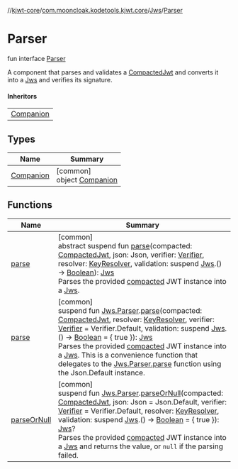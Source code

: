 //[kjwt-core](../../../../index.md)/[com.mooncloak.kodetools.kjwt.core](../../index.md)/[Jws](../index.md)/[Parser](index.md)

# Parser

fun interface [Parser](index.md)

A component that parses and validates a [CompactedJwt](../../-compacted-jwt/index.md) and converts it into a [Jws](../index.md) and verifies its signature.

#### Inheritors

| |
|---|
| [Companion](../-companion/index.md) |

## Types

| Name | Summary |
|---|---|
| [Companion](-companion/index.md) | [common]<br>object [Companion](-companion/index.md) |

## Functions

| Name | Summary |
|---|---|
| [parse](parse.md) | [common]<br>abstract suspend fun [parse](parse.md)(compacted: [CompactedJwt](../../-compacted-jwt/index.md), json: Json, verifier: [Verifier](../../../com.mooncloak.kodetools.kjwt.core.signature/-verifier/index.md), resolver: [KeyResolver](../../../com.mooncloak.kodetools.kjwt.core.key/-key-resolver/index.md), validation: suspend [Jws](../index.md).() -&gt; [Boolean](https://kotlinlang.org/api/latest/jvm/stdlib/kotlin/-boolean/index.html)): [Jws](../index.md)<br>Parses the provided [compacted](parse.md) JWT instance into a [Jws](../index.md). |
| [parse](../../parse.md) | [common]<br>suspend fun [Jws.Parser](index.md).[parse](../../parse.md)(compacted: [CompactedJwt](../../-compacted-jwt/index.md), resolver: [KeyResolver](../../../com.mooncloak.kodetools.kjwt.core.key/-key-resolver/index.md), verifier: [Verifier](../../../com.mooncloak.kodetools.kjwt.core.signature/-verifier/index.md) = Verifier.Default, validation: suspend [Jws](../index.md).() -&gt; [Boolean](https://kotlinlang.org/api/latest/jvm/stdlib/kotlin/-boolean/index.html) = { true }): [Jws](../index.md)<br>Parses the provided [compacted](../../parse.md) JWT instance into a [Jws](../index.md). This is a convenience function that delegates to the [Jws.Parser.parse](parse.md) function using the Json.Default instance. |
| [parseOrNull](../../parse-or-null.md) | [common]<br>suspend fun [Jws.Parser](index.md).[parseOrNull](../../parse-or-null.md)(compacted: [CompactedJwt](../../-compacted-jwt/index.md), json: Json = Json.Default, verifier: [Verifier](../../../com.mooncloak.kodetools.kjwt.core.signature/-verifier/index.md) = Verifier.Default, resolver: [KeyResolver](../../../com.mooncloak.kodetools.kjwt.core.key/-key-resolver/index.md), validation: suspend [Jws](../index.md).() -&gt; [Boolean](https://kotlinlang.org/api/latest/jvm/stdlib/kotlin/-boolean/index.html) = { true }): [Jws](../index.md)?<br>Parses the provided [compacted](../../parse-or-null.md) JWT instance into a [Jws](../index.md) and returns the value, or `null` if the parsing failed. |
